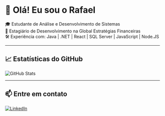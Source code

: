 # 👋 Olá! Eu sou o Rafael

🎓 Estudante de Análise e Desenvolvimento de Sistemas  
💼 Estagiário de Desenvolvimento na Global Estratégias Financeiras  
🛠️ Experiência com: Java | .NET | React | SQL Server | JavaScript | Node.JS  

---

## 📈 Estatísticas do GitHub
![GitHub Stats](https://github-readme-stats.vercel.app/api?username=SEU-USUARIO&show_icons=true&theme=radical)

---

## 📫 Entre em contato
[![LinkedIn](https://img.shields.io/badge/-LinkedIn-0A66C2?style=flat&logo=linkedin&logoColor=white)](https://linkedin.com/in/seu-link)
